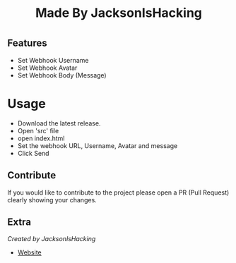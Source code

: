 <h1 align="center">
    Made By JacksonIsHacking
<h1>


## Features 
* Set Webhook Username
* Set Webhook Avatar
* Set Webhook Body (Message)


# Usage
* Download the latest release.
* Open 'src' file
* open index.html
* Set the webhook URL, Username, Avatar and message
* Click Send

## Contribute
If you would like to contribute to the project please open a PR (Pull Request) clearly showing your changes.

## Extra
_Created by JacksonIsHacking_
* [Website](jacksonishacking.github.io)
</br>
